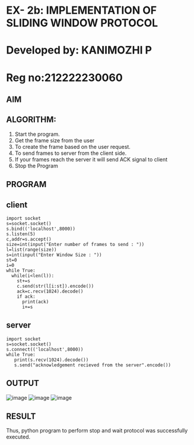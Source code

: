 # EX- 2b: IMPLEMENTATION OF SLIDING WINDOW PROTOCOL
# Developed by: KANIMOZHI P
# Reg no:212222230060
## AIM
## ALGORITHM:
1. Start the program.
2. Get the frame size from the user
3. To create the frame based on the user request.
4. To send frames to server from the client side.
5. If your frames reach the server it will send ACK signal to client
6. Stop the Program
## PROGRAM
## client
```
import socket
s=socket.socket()
s.bind(('localhost',8000))
s.listen(5)
c,addr=s.accept()
size=int(input("Enter number of frames to send : "))
l=list(range(size))
s=int(input("Enter Window Size : "))
st=0
i=0
while True:
  while(i<len(l)):
    st+=s
    c.send(str(l[i:st]).encode())
    ack=c.recv(1024).decode()
    if ack:
      print(ack)
      i+=s
```
## server
```
import socket
s=socket.socket()
s.connect(('localhost',8000))
while True: 
   print(s.recv(1024).decode())
   s.send("acknowledgement recieved from the server".encode())
```
## OUTPUT
![image](https://github.com/user-attachments/assets/4b9690be-3f8e-4846-8d61-b490779c2854)
![image](https://github.com/user-attachments/assets/fb0a9a64-8fe7-442e-86aa-75a949931033)
![image](https://github.com/user-attachments/assets/92c41308-e43e-4c60-b5d1-77d8b807b8ca)


## RESULT
Thus, python program to perform stop and wait protocol was successfully executed.
